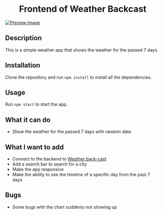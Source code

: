 <h1 align="center">Frontend of Weather Backcast</h1>

[![Preview Image](https://i.postimg.cc/1RrjnLfC/Screenshot-2022-09-05-150847.png)](https://postimg.cc/F11ZwCb3)

## Description

This is a simple weather app that shows the weather for the passed 7 days. 

## Installation

Clone the repository and run `npm install` to install all the dependencies.

## Usage

Run `npm start` to start the app.

## What it can do

- Show the weather for the passed 7 days with random data

## What I want to add

- Connect to the backend to [Weather back-cast](https://github.com/oliver-oswald/Weather-Backcast)
- Add a search bar to search for a city
- Make the app responsive
- Make the ability to see the timeline of a specific day from the past 7 days

## Bugs

- Some bugs with the chart suddenly not showing up
